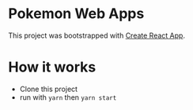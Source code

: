 # Pokemon Web Apps

This project was bootstrapped with [Create React App](https://github.com/facebook/create-react-app).

# How it works
- Clone this project
- run with `yarn` then `yarn start`
